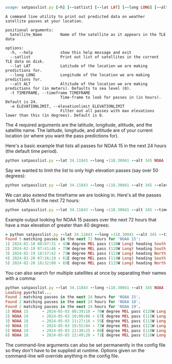 ```ruby
usage: satpasslist.py [-h] [--satlist] [--lat LAT] [--long LONG] [--alt ALT] [-t TIMEFRAME] [-e ELEVATIONLIMIT] ...
```
```
A command line utility to print out predicted data on weather satellite passes at your location.

positional arguments:
  Satellite_Name        Name of the satellite as it appears in the TLE data

options:
  -h, --help            show this help message and exit
  --satlist             Print out list of satellites in the current TLE data on disk.
  --lat LAT             Latitude of the location we are making predictions for.
  --long LONG           Longitude of the location we are making predictions for.
  --alt ALT             Altitude of the location we are making predictions for (in meters). Defaults to sea level (0).
  -t TIMEFRAME, --timeframe TIMEFRAME
                        Time-frame to look for passes in (in hours). Default is 24.
  -e ELEVATIONLIMIT, --elevationlimit ELEVATIONLIMIT
                        Filter out all passes with max elevations lower than this (in degrees). Default is 0.
```


The 4 required arguments are the latitude, longitude, altitude, and the satellite name.
The latitude, longitude, and altitude are of your current location (or where you want the pass predictions for).

Here's a basic example that lists all passes for NOAA 15 in the next 24 hours (the default time period).
```ruby
python satpasslist.py --lat 34.11843 --long -118.30041 --alt 345 NOAA 15
```
Say we wanted to limit the list to only high elevation passes (say over 50 degrees):
```ruby
python satpasslist.py --lat 34.11843 --long -118.30041 --alt 345 --elevationlimit 50 NOAA 15
```
We can also extend the timeframe we are looking in. Here's all the passes from NOAA 15 in the next 72 hours:
```ruby
python satpasslist.py --lat 34.11843 --long -118.30041 --alt 345 --timeframe 72 NOAA 15
```
Example output looking for NOAA 15 passes over the next 72 hours that have a max elevation of greater than 40 degrees:
```ruby
> python satpasslist.py --lat 34.11843 --long -118.30041 --alt 345 --timeframe 72 --elevationlimit 40 NOAA 15
Found 5 matching passes in the next 72 hours for 'NOAA 15':
1) 2024-02-18 08:07:31 - 42W degree MEL pass (126W Long) heading South in 6 hours 1 minute 35 seconds - duration 14 minutes 45 seconds
2) 2024-02-19 07:41:46 - 75W degree MEL pass (120W Long) heading South in 1 day 5 hours 35 minutes 50 seconds - duration 15 minutes 13 seconds
3) 2024-02-19 18:57:42 - 71W degree MEL pass (121W Long) heading North in 1 day 16 hours 51 minutes 46 seconds - duration 15 minutes 9 seconds
4) 2024-02-20 07:16:10 - 61E degree MEL pass (114W Long) heading South in 2 days 5 hours 10 minutes 14 seconds - duration 15 minutes 11 seconds
5) 2024-02-20 18:32:08 - 65E degree MEL pass (115W Long) heading North in 2 days 16 hours 26 minutes 13 seconds - duration 15 minutes 4 seconds
```
You can also search for multiple satellites at once by separating their names with a comma:
```ruby
python satpasslist.py --lat 34.11843 --long -118.30041 --alt 345 NOAA 15, NOAA 18, NOAA 19
Loading pyorbital...
Found 2 matching passes in the next 24 hours for 'NOAA 15'.
Found 2 matching passes in the next 24 hours for 'NOAA 18'.
Found 2 matching passes in the next 24 hours for 'NOAA 19'.
1) NOAA 15      - 2024-05-03 08:39:10 - 76W degree MEL pass (120W Long) heading South in 7 hours 29 minutes 13 seconds - duration 15 minutes 5 seconds
2) NOAA 19      - 2024-05-03 10:08:06 - 67E degree MEL pass (115W Long) heading South in 8 hours 58 minutes 9 seconds - duration 15 minutes 39 seconds
3) NOAA 18      - 2024-05-03 11:27:16 - 55E degree MEL pass (113W Long) heading South in 10 hours 17 minutes 19 seconds - duration 15 minutes 28 seconds
4) NOAA 15      - 2024-05-03 19:55:04 - 72W degree MEL pass (121W Long) heading North in 18 hours 45 minutes 7 seconds - duration 15 minutes 7 seconds
5) NOAA 19      - 2024-05-03 21:30:25 - 86E degree MEL pass (118W Long) heading South in 20 hours 20 minutes 28 seconds - duration 15 minutes 36 seconds
6) NOAA 18      - 2024-05-03 22:49:20 - 71E degree MEL pass (116W Long) heading North in 21 hours 39 minutes 23 seconds - duration 15 minutes 44 seconds
```
The command-line arguments can also be set permanently in the config file so they don't have to be supplied at runtime. Options given on the command-line will override anything in the config file.
